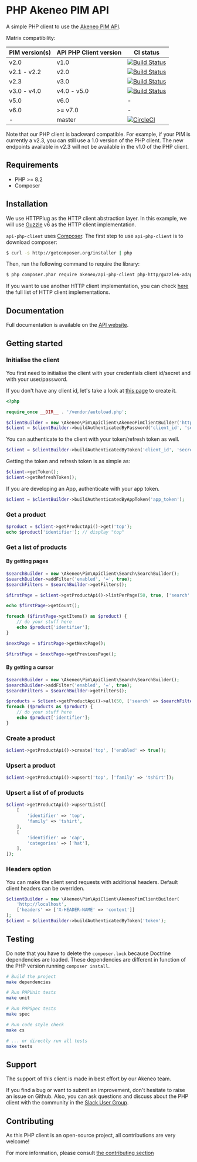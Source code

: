 # PHP Akeneo PIM API

A simple PHP client to use the [Akeneo PIM API](https://api.akeneo.com/).

Matrix compatibility:

| PIM version(s) | API PHP Client version | CI status                                                                                                                                         |
|----------------|------------------------|---------------------------------------------------------------------------------------------------------------------------------------------------|
| v2.0           | v1.0                   | [![Build Status](https://travis-ci.org/akeneo/api-php-client.svg?branch=1.0)](https://travis-ci.org/akeneo/api-php-client)                        |
| v2.1 - v2.2    | v2.0                   | [![Build Status](https://travis-ci.org/akeneo/api-php-client.svg?branch=2.0)](https://travis-ci.org/akeneo/api-php-client)                        |
| v2.3           | v3.0                   | [![Build Status](https://travis-ci.org/akeneo/api-php-client.svg?branch=3.0)](https://travis-ci.org/akeneo/api-php-client)                        |
| v3.0 - v4.0    | v4.0 - v5.0            | [![Build Status](https://travis-ci.org/akeneo/api-php-client.svg?branch=4.0)](https://travis-ci.org/akeneo/api-php-client)                        |
| v5.0           | v6.0                   | -                                                                                                                                                 |
| v6.0           | >= v7.0                | -                                                                                                                                                 |
| -              | master                 | [![CircleCI](https://circleci.com/gh/akeneo/api-php-client/tree/master.svg?style=svg)](https://circleci.com/gh/akeneo/api-php-client/tree/master) |

Note that our PHP client is backward compatible.
For example, if your PIM is currently a v2.3, you can still use a 1.0 version of the PHP client. The new endpoints available in v2.3 will not be available in the v1.0 of the PHP client.

## Requirements

* PHP >= 8.2
* Composer 

## Installation

We use HTTPPlug as the HTTP client abstraction layer.
In this example, we will use [Guzzle](https://github.com/guzzle/guzzle) v6 as the HTTP client implementation.

`api-php-client` uses [Composer](http://getcomposer.org).
The first step to use `api-php-client` is to download composer:

```bash
$ curl -s http://getcomposer.org/installer | php
```

Then, run the following command to require the library:
```bash
$ php composer.phar require akeneo/api-php-client php-http/guzzle6-adapter:^2.0 http-interop/http-factory-guzzle:^1.0
```

If you want to use another HTTP client implementation, you can check [here](https://packagist.org/providers/php-http/client-implementation) the full list of HTTP client implementations. 

## Documentation

Full documentation is available on the [API website](https://api.akeneo.com/php-client/introduction.html).

## Getting started

### Initialise the client
You first need to initialise the client with your credentials client id/secret and with your user/password.

If you don't have any client id, let's take a look at [this page](https://api.akeneo.com/documentation/authentication.html) to create it.

```php
<?php

require_once __DIR__ . '/vendor/autoload.php';

$clientBuilder = new \Akeneo\Pim\ApiClient\AkeneoPimClientBuilder('http://localhost/');
$client = $clientBuilder->buildAuthenticatedByPassword('client_id', 'secret', 'admin', 'admin');
```

You can authenticate to the client with your token/refresh token as well.
```php
$client = $clientBuilder->buildAuthenticatedByToken('client_id', 'secret', 'token', 'refresh_token');
```

Getting the token and refresh token is as simple as:
```php
$client->getToken();
$client->getRefreshToken();
```

If you are developing an App, authenticate with your app token.
```php
$client = $clientBuilder->buildAuthenticatedByAppToken('app_token');
```

### Get a product

```php
$product = $client->getProductApi()->get('top');
echo $product['identifier']; // display "top"
```

### Get a list of products

#### By getting pages

```php
$searchBuilder = new \Akeneo\Pim\ApiClient\Search\SearchBuilder();
$searchBuilder->addFilter('enabled', '=', true);
$searchFilters = $searchBuilder->getFilters();

$firstPage = $client->getProductApi()->listPerPage(50, true, ['search' => $searchFilters]);

echo $firstPage->getCount();

foreach ($firstPage->getItems() as $product) {
    // do your stuff here
    echo $product['identifier'];
}

$nextPage = $firstPage->getNextPage();

$firstPage = $nextPage->getPreviousPage();
```

#### By getting a cursor 

```php
$searchBuilder = new \Akeneo\Pim\ApiClient\Search\SearchBuilder();
$searchBuilder->addFilter('enabled', '=', true);
$searchFilters = $searchBuilder->getFilters();

$products = $client->getProductApi()->all(50, ['search' => $searchFilters]);
foreach ($products as $product) {
    // do your stuff here
    echo $product['identifier'];
}
```

### Create a product

```php
$client->getProductApi()->create('top', ['enabled' => true]);
```

### Upsert a product

```php
$client->getProductApi()->upsert('top', ['family' => 'tshirt']);
```

### Upsert a list of of products

```php
$client->getProductApi()->upsertList([
    [
        'identifier' => 'top',
        'family' => 'tshirt',
    ],
    [
        'identifier' => 'cap',
        'categories' => ['hat'],
    ],
]);
```

### Headers option

You can make the client send requests with additional headers. Default client headers can be overriden.

```php
$clientBuilder = new \Akeneo\Pim\ApiClient\AkeneoPimClientBuilder(
    'http://localhost',
    ['headers' => ['X-HEADER-NAME' => 'content']]
);
$client = $clientBuilder->buildAuthenticatedByToken('token');
```

## Testing

Do note that you have to delete the `composer.lock` because Doctrine dependencies are loaded.
These dependencies are different in function of the PHP version running `composer install`.

``` bash
# Build the project
make dependencies

# Run PHPUnit tests
make unit

# Run PHPSpec tests
make spec

# Run code style check
make cs

# ... or directly run all tests
make tests
```

## Support

The support of this client is made in best effort by our Akeneo team.

If you find a bug or want to submit an improvement, don't hesitate to raise an issue on Github.
Also, you can ask questions and discuss about the PHP client with the community in the [Slack User Group](https://akeneopim-ug.slack.com/messages/web-api/).

## Contributing

As this PHP client is an open-source project, all contributions are very welcome!

For more information, please consult [the contributing section](CONTRIBUTING.md)
